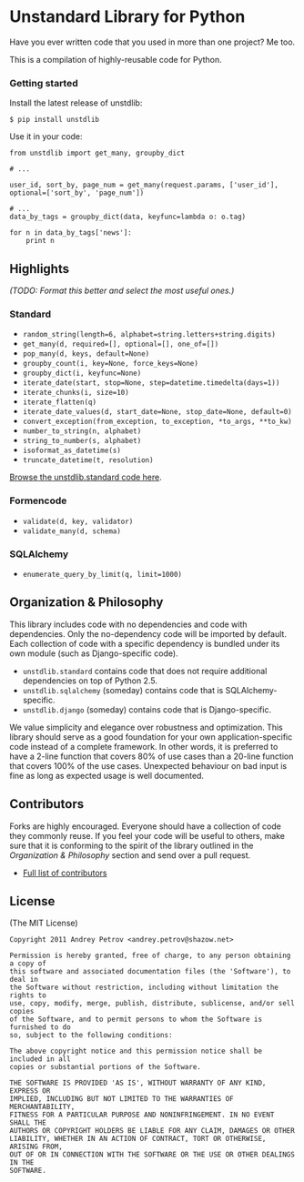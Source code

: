# Unstandard Library for Python

Have you ever written code that you used in more than one project? Me too.

This is a compilation of highly-reusable code for Python.

### Getting started

Install the latest release of unstdlib:

    $ pip install unstdlib

Use it in your code:

    from unstdlib import get_many, groupby_dict

    # ...

    user_id, sort_by, page_num = get_many(request.params, ['user_id'], optional=['sort_by', 'page_num'])

    # ...
    data_by_tags = groupby_dict(data, keyfunc=lambda o: o.tag)

    for n in data_by_tags['news']:
        print n


## Highlights

*(TODO: Format this better and select the most useful ones.)*

### Standard

* ``random_string(length=6, alphabet=string.letters+string.digits)``
* ``get_many(d, required=[], optional=[], one_of=[])``
* ``pop_many(d, keys, default=None)``
* ``groupby_count(i, key=None, force_keys=None)``
* ``groupby_dict(i, keyfunc=None)``
* ``iterate_date(start, stop=None, step=datetime.timedelta(days=1))``
* ``iterate_chunks(i, size=10)``
* ``iterate_flatten(q)``
* ``iterate_date_values(d, start_date=None, stop_date=None, default=0)``
* ``convert_exception(from_exception, to_exception, *to_args, **to_kw)``
* ``number_to_string(n, alphabet)``
* ``string_to_number(s, alphabet)``
* ``isoformat_as_datetime(s)``
* ``truncate_datetime(t, resolution)``

[Browse the unstdlib.standard code here](https://github.com/shazow/unstdlib.py/blob/master/unstdlib/standard/).


### Formencode

* ``validate(d, key, validator)``
* ``validate_many(d, schema)``

### SQLAlchemy

* ``enumerate_query_by_limit(q, limit=1000)``


## Organization & Philosophy

This library includes code with no dependencies and code with dependencies.
Only the no-dependency code will be imported by default. Each collection of
code with a specific dependency is bundled under its own module (such as
Django-specific code).

* ``unstdlib.standard`` contains code that does not require additional
dependencies on top of Python 2.5.
* ``unstdlib.sqlalchemy`` (someday) contains code that is SQLAlchemy-specific.
* ``unstdlib.django`` (someday) contains code that is Django-specific.

We value simplicity and elegance over robustness and optimization. This library
should serve as a good foundation for your own application-specific code
instead of a complete framework. In other words, it is preferred to have a
2-line function that covers 80% of use cases than a 20-line function that
covers 100% of the use cases. Unexpected behaviour on bad input is fine as
long as expected usage is well documented.


## Contributors

Forks are highly encouraged. Everyone should have a collection of code they
commonly reuse. If you feel your code will be useful to others, make sure that
it is conforming to the spirit of the library outlined in the *Organization &
Philosophy* section and send over a pull request.

* [Full list of contributors](https://github.com/shazow/unstdlib.py/contributors)


## License

(The MIT License)

    Copyright 2011 Andrey Petrov <andrey.petrov@shazow.net>

    Permission is hereby granted, free of charge, to any person obtaining a copy of
    this software and associated documentation files (the 'Software'), to deal in
    the Software without restriction, including without limitation the rights to
    use, copy, modify, merge, publish, distribute, sublicense, and/or sell copies
    of the Software, and to permit persons to whom the Software is furnished to do
    so, subject to the following conditions:

    The above copyright notice and this permission notice shall be included in all
    copies or substantial portions of the Software.

    THE SOFTWARE IS PROVIDED 'AS IS', WITHOUT WARRANTY OF ANY KIND, EXPRESS OR
    IMPLIED, INCLUDING BUT NOT LIMITED TO THE WARRANTIES OF MERCHANTABILITY,
    FITNESS FOR A PARTICULAR PURPOSE AND NONINFRINGEMENT. IN NO EVENT SHALL THE
    AUTHORS OR COPYRIGHT HOLDERS BE LIABLE FOR ANY CLAIM, DAMAGES OR OTHER
    LIABILITY, WHETHER IN AN ACTION OF CONTRACT, TORT OR OTHERWISE, ARISING FROM,
    OUT OF OR IN CONNECTION WITH THE SOFTWARE OR THE USE OR OTHER DEALINGS IN THE
    SOFTWARE.

